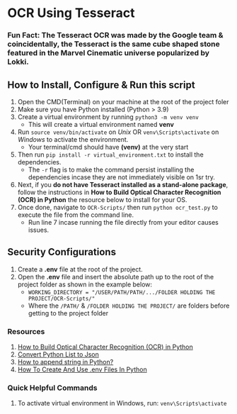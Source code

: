 # OCR Using Tesseract
### Fun Fact: The Tesseract OCR was made by the Google team & coincidentally, the Tesseract is the same cube shaped stone featured in the Marvel Cinematic universe popularized by Lokki.

## How to Install, Configure & Run this script
1. Open the CMD(Terminal) on your machine at the root of the project foler
2. Make sure you have Python installed (Python > 3.9)
3. Create a virtual environment by running `python3 -m venv venv`
    - This will create a virtual environment named **venv**
4. Run `source venv/bin/activate` on *Unix* OR `venv\Scripts\activate` on *Windows* to activate the environment.
    - Your terminal/cmd should have **(venv)** at the very start
5. Then run `pip install -r virtual_environment.txt` to install the dependencies.
    - The `-r` flag is to make the command persist installing the dependencies incase they are not immediately visible on 1sr try.
6. Next, if you **do not have Tesseract installed as a stand-alone package**, follow the instructions in **How to Build Optical Character Recognition (OCR) in Python** the resource below to install for your OS.
7. Once done, navigate to `OCR-Scripts/` then run `python ocr_test.py` to execute the file from the command line. 
    - Run line 7 incase running the file directly from your editor causes issues.

## Security Configurations
1. Create a **.env** file at the root of the project.
2. Open the **.env** file and insert the absolute path up to the root of the project folder as shown in the example below:
    - `WORKING_DIRECTORY = "/USER/PATH/PATH/.../FOLDER HOLDING THE PROJECT/OCR-Scripts/"`
    - Where the `/PATH/` & `/FOLDER HOLDING THE PROJECT/` are folders before getting to the project folder

### Resources
1. [How to Build Optical Character Recognition (OCR) in Python](https://builtin.com/data-science/python-ocr)
2. [Convert Python List to Json](https://www.geeksforgeeks.org/convert-python-list-to-json/)
3. [How to append string in Python?](https://codedamn.com/news/python/append-string-in-python)
4. [How To Create And Use .env Files In Python](https://www.geeksforgeeks.org/how-to-create-and-use-env-files-in-python/)

### Quick Helpful Commands
1. To activate virtual environment in Windows, run:
    `venv\Scripts\activate`
